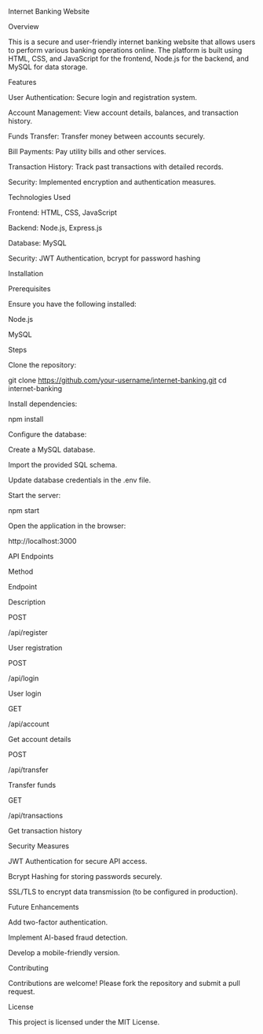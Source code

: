 Internet Banking Website

Overview

This is a secure and user-friendly internet banking website that allows users to perform various banking operations online. The platform is built using HTML, CSS, and JavaScript for the frontend, Node.js for the backend, and MySQL for data storage.

Features

User Authentication: Secure login and registration system.

Account Management: View account details, balances, and transaction history.

Funds Transfer: Transfer money between accounts securely.

Bill Payments: Pay utility bills and other services.

Transaction History: Track past transactions with detailed records.

Security: Implemented encryption and authentication measures.

Technologies Used

Frontend: HTML, CSS, JavaScript

Backend: Node.js, Express.js

Database: MySQL

Security: JWT Authentication, bcrypt for password hashing

Installation

Prerequisites

Ensure you have the following installed:

Node.js

MySQL

Steps

Clone the repository:

git clone https://github.com/your-username/internet-banking.git
cd internet-banking

Install dependencies:

npm install

Configure the database:

Create a MySQL database.

Import the provided SQL schema.

Update database credentials in the .env file.

Start the server:

npm start

Open the application in the browser:

http://localhost:3000

API Endpoints

Method

Endpoint

Description

POST

/api/register

User registration

POST

/api/login

User login

GET

/api/account

Get account details

POST

/api/transfer

Transfer funds

GET

/api/transactions

Get transaction history

Security Measures

JWT Authentication for secure API access.

Bcrypt Hashing for storing passwords securely.

SSL/TLS to encrypt data transmission (to be configured in production).

Future Enhancements

Add two-factor authentication.

Implement AI-based fraud detection.

Develop a mobile-friendly version.

Contributing

Contributions are welcome! Please fork the repository and submit a pull request.

License

This project is licensed under the MIT License.

